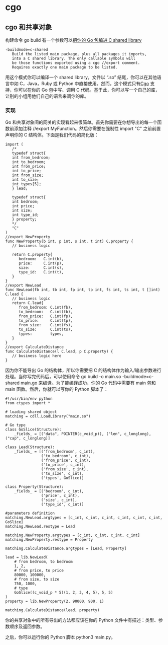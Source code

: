 # cgo

## cgo 和共享对象
构建命令 go build 有一个参数可以[把你的 Go 包编进 C shared library](https://golang.org/pkg/cmd/go/internal/help/#pkg-variables)
```
-buildmode=c-shared
   Build the listed main package, plus all packages it imports,
   into a C shared library. The only callable symbols will
   be those functions exported using a cgo //export comment.
   Requires exactly one main package to be listed.
```

用这个模式你可以编译一个 shared library，文件以 “.so” 结尾，你可以在其他语言中如 C，Java，Ruby 或 Python 中直接使用。然而，这个模式只有[Cgo](https://golang.org/cmd/cgo/) 支持，你可以在你的 Go 包中写、调用 C 代码。基于此，你可以写一个自己的库，让别的小组用他们自己的语言来调你的库。

### 实现
Go 和共享对象间的网关的实现看起来很简单。首先你需要在你想导出的每一个函数前添加注释 //export MyFunction。然后你需要在强制性 import "C" 之前前置声明你的 C 结构体。下面是我们代码的简化版：
```
import (
   /*
   typedef struct{
   int from_bedroom;
   int to_bedroom;
   int from_price;
   int to_price;
   int from_size;
   int to_size;
   int types[5];
   } lead;

   typedef struct{
   int bedroom;
   int price;
   int size;
   int type_id;
   } property;
   */
   "C"
)
//export NewProperty
func NewProperty(b int, p int, s int, t int) C.property {
   // business logic

   return C.property{
      bedroom:   C.int(b),
      price:     C.int(p),
      size:      C.int(s),
      type_id:   C.int(t),
   }
}
//export NewLead
func NewLead(fb int, tb int, fp int, tp int, fs int, ts int, t []int) C.lead {
   // business logic
   return C.lead{
      from_bedroom: C.int(fb),
      to_bedroom:   C.int(tb),
      from_price:   C.int(fp),
      to_price:     C.int(tp),
      from_size:    C.int(fs),
      to_size:      C.int(ts),
      types:        types,
   }
}
//export CalculateDistance
func CalculateDistance(l C.lead, p C.property) {
   // business logic here
}
```
因为你不能导出 Go 的结构体，所以你需要把 C 的结构体作为输入/输出参数进行处理。当你写完代码后，可以使用命令 go build -o main.so -buildmode=c-shared main.go 来编译。为了能编译成功，你的 Go 代码中需要有 main 包和 main 函数。然后，你就可以写你的 Python 脚本了：
```
#!/usr/bin/env python
from ctypes import *

# loading shared object
matching = cdll.LoadLibrary("main.so")

# Go type
class GoSlice(Structure):
    _fields_ = [("data", POINTER(c_void_p)), ("len", c_longlong), ("cap", c_longlong)]

class Lead(Structure):
    _fields_ = [('from_bedroom', c_int),
                ('to_bedroom', c_int),
                ('from_price', c_int),
                ('to_price', c_int),
                ('from_size', c_int),
                ('to_size', c_int),
                ('types', GoSlice)]

class Property(Structure):
    _fields_ = [('bedroom', c_int),
                ('price', c_int),
                ('size', c_int),
                ('type_id', c_int)]

#parameters definition
matching.NewLead.argtypes = [c_int, c_int, c_int, c_int, c_int, c_int, GoSlice]
matching.NewLead.restype = Lead

matching.NewProperty.argtypes = [c_int, c_int, c_int, c_int]
matching.NewProperty.restype = Property

matching.CalculateDistance.argtypes = [Lead, Property]

lead = lib.NewLead(
    # from bedroom, to bedroom
    1, 2,
    # from price, to price
    80000, 100000,
    # from size, to size
    750, 1000,
    # type
    GoSlice((c_void_p * 5)(1, 2, 3, 4, 5), 5, 5)
)
property = lib.NewProperty(2, 90000, 900, 1)

matching.CalculateDistance(lead, property)
```
你的共享对象中的所有导出的方法都应该在你的 Python 文件中有描述：类型、参数顺序及返回参数。

之后，你可以运行你的 Python 脚本 python3 main.py。
